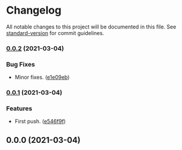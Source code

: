# Changelog

All notable changes to this project will be documented in this file. See [standard-version](https://github.com/conventional-changelog/standard-version) for commit guidelines.

### [0.0.2](https://github.com/Anadian/node-binary-mode-test/compare/v0.0.1...v0.0.2) (2021-03-04)


### Bug Fixes

* Minor fixes. ([e1e09eb](https://github.com/Anadian/node-binary-mode-test/commit/e1e09eb327270a46300b45601f669e0043209287))

### [0.0.1](https://github.com/Anadian/node-binary-mode-test/compare/v0.0.0...v0.0.1) (2021-03-04)


### Features

* First push. ([e546f9f](https://github.com/Anadian/node-binary-mode-test/commit/e546f9f0621a89f902b32776b7c862cc92d82082))

## 0.0.0 (2021-03-04)
